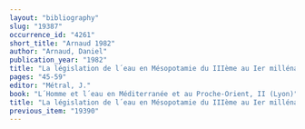```yaml
---
layout: "bibliography"
slug: "19387"
occurrence_id: "4261"
short_title: "Arnaud 1982"
author: "Arnaud, Daniel"
publication_year: "1982"
title: "La législation de l´eau en Mésopotamie du IIIème au Ier millénaire"
pages: "45-59"
editor: "Métral, J."
book: "L´Homme et l´eau en Méditerranée et au Proche-Orient, II (Lyon)"
title: "La législation de l´eau en Mésopotamie du IIIème au Ier millénaire"
previous_item: "19390"
---
```

